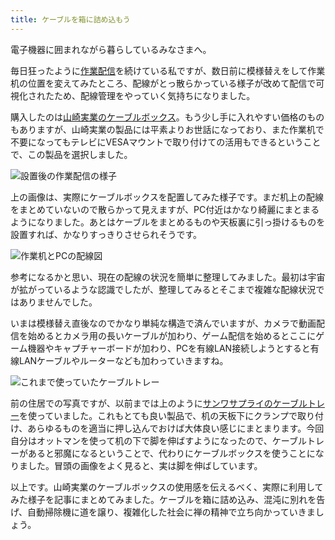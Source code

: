 ```yaml
---
title: ケーブルを箱に詰め込もう
---
```

電子機器に囲まれながら暮らしているみなさまへ。

毎日狂ったように[作業配信](https://www.youtube.com/c/r7kamura)を続けている私ですが、数日前に模様替えをして作業机の位置を変えてみたところ、配線がとっ散らかっている様子が改めて配信で可視化されたため、配線管理をやっていく気持ちになりました。

購入したのは[山崎実業のケーブルボックス](https://www.amazon.co.jp/dp/B0846DPNPP)。もう少し手に入れやすい価格のものもありますが、山崎実業の製品には平素よりお世話になっており、また作業机で不要になってもテレビにVESAマウントで取り付けての活用もできるということで、この製品を選択しました。

![](https://lh3.googleusercontent.com/docs/ADP-6oEGMyJldW8AfabPtuMivangEOkIXqASIjDwzWw3mCkxN8-6X5IjulnQAQVI77p2AuqPa_pELcN-Y-anau7w-hFC-uGnw5e6LLj66DGH6xxPU3ln7J_iOUc4XFwyTFqXPr70YzGwiymHVG3_xGQ_0bp2eWNMbiRDvQAwo_N4aYgU_dbi2ubEbby8P6oq2flOO9D-FSVGOgSZ3-RvBps5cE0LNMLH4tpvMltGPNFwq7yCmoOCfDbC6Qw7qtgguKtNxAOdwkjlDW0Ptc8TWR7PztnS8cEV4eFNHOVFA-qpyfAj-dvEvs2QLwz4CaWSGpDyVp7SNQD0j4eG-opmQQRZPtzx4iB6zVJ-DM0cgOu6018hmempOfrSmImJY_s2_DsAgeNWWEm0HaC6qqHnkqLOIohBQ35iEJ07JBMz2L-xZyMLiEPXzLFLjqT-Oh-8gMOuoZrWcKoVkDWOaH0dCbkFDdNR97vjmVmd0BEwkk6g84XUktv74WRyOQYnqO4pGGMhfaT1ZxyNsQVG2I3IHNZXkH0hBh5WfenMVRCPYmRY2h6AOWJO2WSa2QhI79tWe2utIHCthEGc-FoB81vopR3WIRpfqCJFDgJhpXFknfaTvBleqMwxv1ib7lFGN15b6cKF4xgVK200_3IlcVBRZ_QBUDD2FXBqAYWG67mWvTRBIAziB0CJwIIcJh8E78Y2e84r7ZOgOAcNfHh5vrFo-JmXWKvvgcJy-6eCweCWU7PVAOTdWAYGLuldbBGlRLFreJ9Cyfs8QeENfg39Y93iUyesWgcd4WUB3D23DmhzCZI59ZYZm0oxUPr5w7XnqG8wwwFk_RK_vVaFB-brf_wGBcgYThwHxOgfysdBcrzDO5CAeDNCMt6c3yY7q-zanf_WcdljAaV5kc4gzCWoEgdXP30BGb2oLTq0UOEdEOjutxGPCxbko45cGedftLrIB1QPx_1B5ylbimpowoc-yHlNs5w1vkQrzblE9NcwMCsrA4CylH5_Hy01OE7Hb_qI45LaKtnrYXn0xvvpHjCFalxixgEH6xkarHwZ8TUuhitk_4nZSsGnMpL1y5TeBjCSN0Q4FxmxwuZlOrU_KlceztoolGANI6tqzt3GxMaj1SXoWCFRMS-K-5YGWqvRAkGhTkAkpwwBFd45C-NwCNYriihQHx_se-r9Vj5hnELYleDA8Bb-Pv5JMKErX4FSVXqL5MUIfxbXXMNaNsFUB-6UADK1Ma3wnzvpQQHClCXmyLcW_8_C5IgGa5en "設置後の作業配信の様子")

上の画像は、実際にケーブルボックスを配置してみた様子です。まだ机上の配線をまとめていないので散らかって見えますが、PC付近はかなり綺麗にまとまるようになりました。あとはケーブルをまとめるものや天板裏に引っ掛けるものを設置すれば、かなりすっきりさせられそうです。

![](https://lh3.googleusercontent.com/docs/ADP-6oFDAZnVG9igHlX_c4ogH4ZwVZd3E1Iq5bARmPSLFx0zj8x1eZUMOWJXgje2jerJv9T_a5g4XX8IOYwTbKIu2EZFX1TN1LHi-X76_LN8gfipFTelAtY8kXIgagdbfuDAD7O7xDry301SJlNZ7IGbMkdEwzzGMzNTEcPPR5wefdiWZgH7zY6qguzQKLBuzoasK40U_FV1sXj-u_7We8N6tkrtXUYi7avI32fG3e-DMgsICpTUOz_e6VO_4rVuj5yPp5HBxnawjigvXIQdUv1gbXHHz5jWb1uI2F82HNulb6wJiAkyXWq7n-TTCj12dlzKfxVJxy_7mOx3GETsMN70Q-uC5xKZwjKxlGXcQwJ0sN-yaYxlvDsiNrLZrZaw2QZXoLe6zO2MG7wg8lSeTOJ2sTyOiLovc7fOwegr3-S3QXj9OXFnQsV_tHJjkmqMe6TMd11eqLnp3SkLW_SBLYFRvjzRQqMGYcT5KwTUrjYnCnKjeBxqA5S_JrdyhqnxN2DnHZESIPwCvfdoBoUT3UD3O7bwIQ2jWWdkKScWRGmvf2iCRmNqS6-TiDE6RZjVqVzlkAuIeyGZPtwnIg_NIdetpW9Iunv_l4JkoQZNKvTRSe_K4-EJRpNFc0mfEWLwPWcpqHI_tuynrJg-vISCfWX4lPzHtXD5L0aRb5xteDJnUlqcqCb8dYrnyiHYtYCarB2jt_wUZXMN7F2oojDKLM0w2OETcPCnqeNxwwGuheu3S5eKaeMxlrw7ltE-tfQxLlZvAWihzQ2ThY5KBVsdbp7Ayp27ioksrUzxKOtPTREiqyE5T5VVpZcfXFTYJFofgi45tMDx_U3bcW8dpPy7vqwNRHwNbUBYKzbgZLMv76nh6RDriOkRXy0TE8GGkhOy0PjaDzd2lo4mu_SkEMC5dr3parwM0VenF6dsYLa2m_Y1-70OQgFU1qU88DpmSn46VL-x0RjVi2ZJMwmkHHRAZQEwhWXU0oJdLnbu7tooc5sF6U-jG8IqVGO7R_QcjEW654ZLTVy8uKwnzNdkkz0mskRQyBOPZxuZ_LiE8P8EG2rGC7aiK-HjCJdDnj_Gier7wBCRnRDbjz9QzykGIJLzmXv7ttQyk4sUawlssjsUfr9NOrVgO8KnUQvZWKScaVCpoFaxdAieCasCdMdYPAjZu-nft9kqUqxeZHT7ehuXqOwXHvkq93JorAE4SxIyJqUgNgpiNLeEOLWaVZ04UJGsuQxIQHfWRsrbLR4O-oAaM-SEWlgtRBcX "作業机とPCの配線図")

参考になるかと思い、現在の配線の状況を簡単に整理してみました。最初は宇宙が拡がっているような認識でしたが、整理してみるとそこまで複雑な配線状況ではありませんでした。

いまは模様替え直後なのでかなり単純な構造で済んでいますが、カメラで動画配信を始めるとカメラ用の長いケーブルが加わり、ゲーム配信を始めるとここにゲーム機器やキャプチャーボードが加わり、PCを有線LAN接続しようとすると有線LANケーブルやルーターなども加わっていきますね。

![](https://lh3.googleusercontent.com/docs/ADP-6oHDoa3QeGd9w1dnozFX55E-wruM3VAG3M1mHStDgA8XzQzlb-6n1u76R_cfDpr42ved0lHo0xros4howusZJCk0ODxwwK7oOifrphKLDDFFmFuQUMjV3tgY35mzUEPZwsJPHjH7IJJzdEwKi8eydLR8yDfonk1VmFtmPdKWF_oftgn_8Ou0IV-iWGDa_G4yK0vjQJ6Ggszbb6-2yVJfowFO3rj7220cXp5Ja8rpW4j5BW20iP3Cf0mUYSW2hlCxvbzqFkCbo28BJEawI19ptdLRK0tF22ac3_KoZvE-WHqTbF_wcluGvYt3g0GD0Lr1_DI_F34Qhuz909xnpcVbJ-On-7vau_mKF7NxcxN8YLFjICYnHPVKMC1yRwN0RYWsgfH5ogNuIHh5z2vVDeJMkFZ3d96sW8NdMR3a1kAudv9rON0GCiq8ilxO_4WqGSOfBGV_rt_Ueq3Hj0nZt3NvCfDSfyfLzHnGz4bpGrY7KmpnhiNBgvnscU0bRgSuGsiJE6KhueE8Oewm5mQtz2KNBH45im-u2gS7NjFhNWDFzj4S7_z2tpPJlCyg537AZut2BrFJxS9fHIXv7VYD7ZXEHXjgBIsE5UPAhJAwyh8rQVZ-IggcvwXUJ8fwv6cmUipiGqWMx3lDJxxar14jG9ohkefKldOwpMdASVA8DxOlu4KJ9VdoEBxwKxDOmvCcRH03enWkI8R2mlsDAIFH5rn1whgfFZR7NdMmroRMd0D586lQQaYEbsvjU6AXWmYuv5Eauwm7ZiNSXiD4c66qBYnbFgB7UsYvPPjvCna-QFJxrXA6pR6VP7VOKYhAEFVFQDnkSd0Sb6v-Xbxqg8roAKnFbv6f_9FSZOKH1zoa9JWP7zChJHdxppGX37VqU0vjztEYbUwrYVcGmcBOkDQGVY8CLmfydgXRBuuRWvE7FR2zs7u0DQr9h9B31WcGHAX97kEH6u_8H89YKCpRn0dCAmv3x9mDc_cGaA3A5JfOtBSUFcaph48FWnTV5UQvOA0R1j3W8ccBjQo1Ti0Rm_WJ2OYs_26NqQ5UDOpwpKPqdZ51GV2P7GW_EtqcrBVSt0GtiWoEuaCr45CPDzR2hQjpmYpDrHD7N1e_bYRF4Fw169jdwhiNSPMLVYp3TH6d3VUvk0Tdd6ED_V9CzO3H-WeykpQi6ez5UYJY3URY1-F18SIpMWn9NeVLxeJNaF0DijhMD6G5oGEVccSR-89pZ725MkJ8gsRMkyXclRWwZ0wTATi6zCRy-wqC "これまで使っていたケーブルトレー")

前の住居での写真ですが、以前までは上のように[サンワサプライのケーブルトレー](https://www.amazon.co.jp/dp/B01N6B5ST9)を使っていました。これもとても良い製品で、机の天板下にクランプで取り付け、あらゆるものを適当に押し込んでおけば大体良い感じにまとまります。今回自分はオットマンを使って机の下で脚を伸ばすようになったので、ケーブルトレーがあると邪魔になるということで、代わりにケーブルボックスを使うことになりました。冒頭の画像をよく見ると、実は脚を伸ばしています。

以上です。山崎実業のケーブルボックスの使用感を伝えるべく、実際に利用してみた様子を記事にまとめてみました。ケーブルを箱に詰め込み、混沌に別れを告げ、自動掃除機に道を譲り、複雑化した社会に禅の精神で立ち向かっていきましょう。
